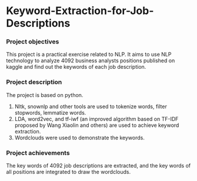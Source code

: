 # Keyword-Extraction-for-Job-Descriptions

### Project objectives

This project is a practical exercise related to NLP. It aims to use NLP technology to analyze 4092 business analysts positions published on kaggle and find out the keywords of each job description.

### Project description

The project is based on python.

1. Nltk, snownlp and other tools are used to tokenize words, filter stopwords, lemmatize words. 
2. LDA, word2vec, and tf-iwf (an improved algorithm based on TF-IDF proposed by Wang Xiaolin and others) are used to achieve keyword extraction.
3. Wordclouds were used to demonstrate the keywords.

### Project achievements

The key words of 4092 job descriptions are extracted, and the key words of all positions are integrated to draw the wordclouds.
